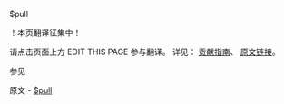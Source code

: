  $pull

 ！本页翻译征集中！

请点击页面上方 EDIT THIS PAGE 参与翻译。
详见：
[贡献指南]( https://github.com/whaleal/MongoDB-Manual-zh/blob/master/CONTRIBUTING.md )、
[原文链接](  https://docs.mongodb.com/manual/reference/operator/update/pull/  )。

 参见

原文 - [$pull]( https://docs.mongodb.com/manual/reference/operator/update/pull/ )

